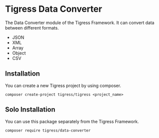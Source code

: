 # Tigress Data Converter
The Data Converter module of the Tigress Framework.
It can convert data between different formats.
- JSON
- XML
- Array
- Object
- CSV

## Installation
You can create a new Tigress project by using composer.
````
composer create-project tigress/tigress <project_name>
````

## Solo Installation
You can use this package separately from the Tigress Framework.
````
composer require tigress/data-converter
````